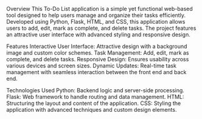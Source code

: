 Overview
This To-Do List application is a simple yet functional web-based tool designed to help users manage and organize their tasks efficiently.
Developed using Python, Flask, HTML, and CSS, this application allows users to add, edit, mark as complete, and delete tasks. 
The project features an attractive user interface with advanced styling and responsive design.

Features
Interactive User Interface: Attractive design with a background image and custom color schemes.
Task Management: Add, edit, mark as complete, and delete tasks.
Responsive Design: Ensures usability across various devices and screen sizes.
Dynamic Updates: Real-time task management with seamless interaction between the front end and back end.

Technologies Used
Python: Backend logic and server-side processing.
Flask: Web framework to handle routing and data management.
HTML: Structuring the layout and content of the application.
CSS: Styling the application with advanced techniques and custom design elements.
